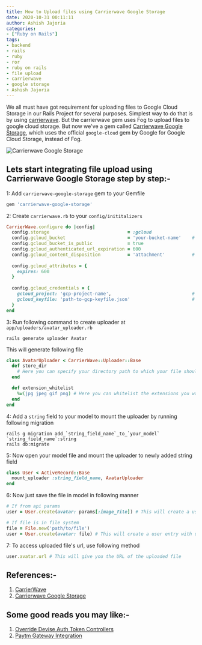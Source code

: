 ```yaml
---
title: How to Upload files using Carrierwave Google Storage
date: 2020-10-31 00:11:11
author: Ashish Jajoria
categories:
- ["Ruby on Rails"]
tags: 
- backend
- rails
- ruby
- ror
- ruby on rails
- file upload
- carrierwave
- google storage
- Ashish Jajoria
---
```


We all must have got requirement for uploading files to Google Cloud Storage in our Rails Project for several purposes. Simplest way to do that is by using [carrierwave](https://github.com/carrierwaveuploader/carrierwave). But the carrierwave gem uses Fog to upload files to google cloud storage. But now we've a gem called [Carrierwave Google Storage](https://github.com/metaware/carrierwave-google-storage), which uses the official `google-cloud` gem by Google for Google Cloud Storage, instead of Fog.

![Carrierwave Google Storage](/blog/Ruby-on-Rails/how-to-upload-files-using-carrierwave-google-storage/upload.png)

## Lets start integrating file upload using Carrierwave Google Storage step by step:-

1: Add `carrierwave-google-storage` gem to your Gemfile

```ruby
gem 'carrierwave-google-storage'
```

2: Create `carrierwave.rb` to your `config/inititalizers`

```ruby
CarrierWave.configure do |config|
  config.storage                             = :gcloud
  config.gcloud_bucket                       = 'your-bucket-name'    # Better fetch this from environment variables
  config.gcloud_bucket_is_public             = true
  config.gcloud_authenticated_url_expiration = 600
  config.gcloud_content_disposition          = 'attachment'          # or you can skip this
  
  config.gcloud_attributes = {
    expires: 600
  }
  
  config.gcloud_credentials = {
    gcloud_project: 'gcp-project-name',                              # Better fetch this from environment variables
    gcloud_keyfile: 'path-to-gcp-keyfile.json'                       # Better fetch this from environment variables
  }
end
```

3: Run following command to create uploader at `app/uploaders/avatar_uploader.rb`

```shell
rails generate uploader Avatar
```

This will generate following file

```ruby
class AvatarUploader < CarrierWave::Uploader::Base
  def store_dir
    # Here you can specify your directory path to which your file should get uploaded
  end

  def extension_whitelist
    %w(jpg jpeg gif png) # Here you can whitelist the extensions you want to upload
  end
end
```

4: Add a `string` field to your model to mount the uploader by running following migration

```shell
rails g migration add_`string_field_name`_to_`your_model` `string_field_name`:string
rails db:migrate
```

5: Now open your model file and mount the uploader to newly added string field

```ruby
class User < ActiveRecord::Base
  mount_uploader :string_field_name, AvatarUploader
end
```

6: Now just save the file in model in following manner

```ruby
# If from api params
user = User.create(avatar: params[:image_file]) # This will create a user entry with uploaded file in avatar field

# If file is in file system
file = File.new('path/to/file')
user = User.create(avatar: file) # This will create a user entry with uploaded file in avatar field
```

7: To access uploaded file's url, use following method

```ruby
user.avatar.url # This will give you the URL of the uploaded file
```

## References:-

1. [CarrierWave](https://github.com/carrierwaveuploader/carrierwave)
2. [Carrierwave Google Storage](https://github.com/metaware/carrierwave-google-storage)

## Some good reads you may like:-

1. [Override Devise Auth Token Controllers](https://nayan.co/blog/Ruby-on-Rails/override-devise-auth-token-controllers/)
2. [Paytm Gateway Integration](https://nayan.co/blog/Ruby-on-Rails/paytm-gateway-integration/)
